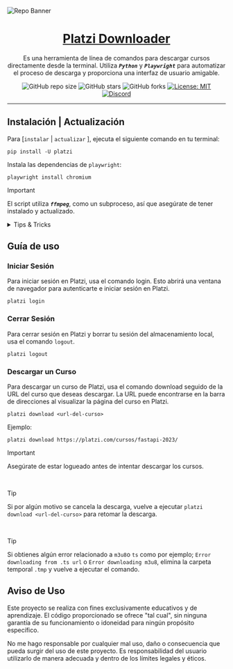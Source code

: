 <!-- markdownlint-disable MD033 MD036 MD041 MD045 MD046 -->

![Repo Banner](https://i.imgur.com/I6zFXds.png)

<div align="center">

<h1 style="border-bottom: none">
    <b><a href="#">Platzi Downloader</a></b>
</h1>

Es una herramienta de línea de comandos para descargar cursos directamente desde la terminal. Utiliza  ***`Python`*** y ***`Playwright`*** para automatizar el proceso de descarga y proporciona una interfaz de usuario amigable.

![GitHub repo size](https://img.shields.io/github/repo-size/ivansaul/platzi-downloader)
![GitHub stars](https://img.shields.io/github/stars/ivansaul/platzi-downloader)
![GitHub forks](https://img.shields.io/github/forks/ivansaul/platzi-downloader)
[![License: MIT](https://img.shields.io/badge/License-MIT-yellow.svg)](https://opensource.org/licenses/MIT)
[![Discord](https://img.shields.io/badge/-Discord-424549?style=social&logo=discord)](https://discord.gg/tDvybtJ7y9)

</div>

---

## Instalación | Actualización

Para [`instalar` | `actualizar` ], ejecuta el siguiente comando en tu terminal:

```console
pip install -U platzi
```

Instala las dependencias de `playwright`:

```console
playwright install chromium
```

> [!IMPORTANT]
> El script utiliza ***`ffmpeg`***, como un subproceso, así que asegúrate de tener instalado y actualizado.

<details>

<summary>Tips & Tricks</summary>

## FFmpeg Instalación

### Ubuntu / Debian

```console
sudo apt install ffmpeg -y
```

### Arch Linux

```console
sudo pacman -S ffmpeg
```

### Windows [[Tutorial]][ffmpeg-youtube]

Puedes descargar la versión de `ffmpeg` para Windows desde [aquí][ffmpeg]. o algún gestor de paquetes como [`Scoop`][scoop] o [`Chocolatey`][chocolatey].

```console
scoop install ffmpeg
```

</details>

## Guía de uso

### Iniciar Sesión

Para iniciar sesión en Platzi, usa el comando login. Esto abrirá una ventana de navegador para autenticarte e iniciar sesión en Platzi.

```console
platzi login
```

### Cerrar Sesión

Para cerrar sesión en Platzi y borrar tu sesión del almacenamiento local, usa el comando `logout`.

```console
platzi logout
```

### Descargar un Curso

Para descargar un curso de Platzi, usa el comando download seguido de la URL del curso que deseas descargar. La URL puede encontrarse en la barra de direcciones al visualizar la página del curso en Platzi.

```console
platzi download <url-del-curso>
```

Ejemplo:

```console
platzi download https://platzi.com/cursos/fastapi-2023/
```

> [!IMPORTANT]
> Asegúrate de estar logueado antes de intentar descargar los cursos.

<br>

> [!TIP]
> Si por algún motivo se cancela la descarga, vuelve a ejecutar `platzi download <url-del-curso>` para retomar la descarga.

<br>

> [!TIP]
> Si obtienes algún error relacionado a `m3u8`o `ts` como por ejemplo; `Error downloading from .ts url` o `Error downloading m3u8`, elimina la carpeta temporal `.tmp` y vuelve a ejecutar el comando.

## **Aviso de Uso**

Este proyecto se realiza con fines exclusivamente educativos y de aprendizaje. El código proporcionado se ofrece "tal cual", sin ninguna garantía de su funcionamiento o idoneidad para ningún propósito específico.

No me hago responsable por cualquier mal uso, daño o consecuencia que pueda surgir del uso de este proyecto. Es responsabilidad del usuario utilizarlo de manera adecuada y dentro de los límites legales y éticos.

[ffmpeg]: https://ffmpeg.org
[chocolatey]: https://community.chocolatey.org
[scoop]: https://scoop.sh
[ffmpeg-youtube]: https://youtu.be/JR36oH35Fgg?si=Gerco7SP8WlZVaKM
